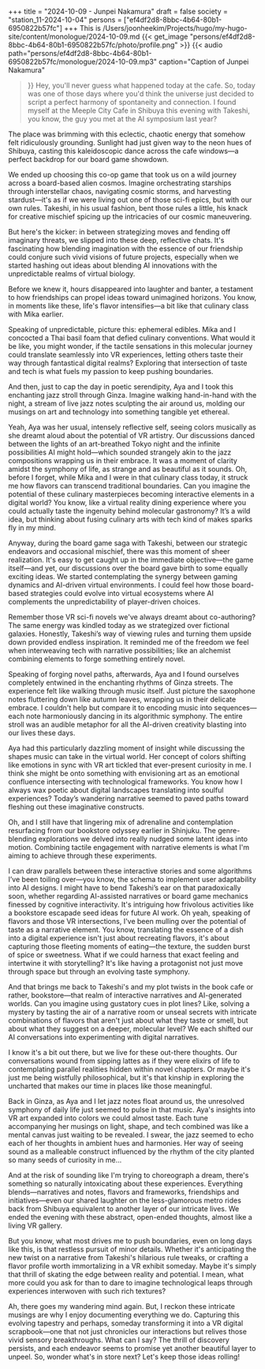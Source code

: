 +++
title = "2024-10-09 - Junpei Nakamura"
draft = false
society = "station_11-2024-10-04"
persons = ["ef4df2d8-8bbc-4b64-80b1-6950822b57fc"]
+++
This is /Users/joonheekim/Projects/hugo/my-hugo-site/content/monologue/2024-10-09.md
{{< get_image "persons/ef4df2d8-8bbc-4b64-80b1-6950822b57fc/photo/profile.png" >}}
{{< audio
    path="persons/ef4df2d8-8bbc-4b64-80b1-6950822b57fc/monologue/2024-10-09.mp3" 
    caption="Caption of Junpei Nakamura"
>}}
Hey, you'll never guess what happened today at the cafe.
So, today was one of those days where you'd think the universe just decided to script a perfect harmony of spontaneity and connection. I found myself at the Meeple City Cafe in Shibuya this evening with Takeshi, you know, the guy you met at the AI symposium last year?

The place was brimming with this eclectic, chaotic energy that somehow felt ridiculously grounding. Sunlight had just given way to the neon hues of Shibuya, casting this kaleidoscopic dance across the cafe windows—a perfect backdrop for our board game showdown.

We ended up choosing this co-op game that took us on a wild journey across a board-based alien cosmos. Imagine orchestrating starships through interstellar chaos, navigating cosmic storms, and harvesting stardust—it's as if we were living out one of those sci-fi epics, but with our own rules. Takeshi, in his usual fashion, bent those rules a little, his knack for creative mischief spicing up the intricacies of our cosmic maneuvering.

But here's the kicker: in between strategizing moves and fending off imaginary threats, we slipped into these deep, reflective chats. It's fascinating how blending imagination with the essence of our friendship could conjure such vivid visions of future projects, especially when we started hashing out ideas about blending AI innovations with the unpredictable realms of virtual biology.

Before we knew it, hours disappeared into laughter and banter, a testament to how friendships can propel ideas toward unimagined horizons. You know, in moments like these, life's flavor intensifies—a bit like that culinary class with Mika earlier.

Speaking of unpredictable, picture this: ephemeral edibles. Mika and I concocted a Thai basil foam that defied culinary conventions. What would it be like, you might wonder, if the tactile sensations in this molecular journey could translate seamlessly into VR experiences, letting others taste their way through fantastical digital realms? Exploring that intersection of taste and tech is what fuels my passion to keep pushing boundaries.

And then, just to cap the day in poetic serendipity, Aya and I took this enchanting jazz stroll through Ginza. Imagine walking hand-in-hand with the night, a stream of live jazz notes sculpting the air around us, molding our musings on art and technology into something tangible yet ethereal.

Yeah, Aya was her usual, intensely reflective self, seeing colors musically as she dreamt aloud about the potential of VR artistry. Our discussions danced between the lights of an art-breathed Tokyo night and the infinite possibilities AI might hold—which sounded strangely akin to the jazz compositions wrapping us in their embrace. It was a moment of clarity amidst the symphony of life, as strange and as beautiful as it sounds.
Oh, before I forget, while Mika and I were in that culinary class today, it struck me how flavors can transcend traditional boundaries. Can you imagine the potential of these culinary masterpieces becoming interactive elements in a digital world? You know, like a virtual reality dining experience where you could actually taste the ingenuity behind molecular gastronomy? It’s a wild idea, but thinking about fusing culinary arts with tech kind of makes sparks fly in my mind.

Anyway, during the board game saga with Takeshi, between our strategic endeavors and occasional mischief, there was this moment of sheer realization. It's easy to get caught up in the immediate objective—the game itself—and yet, our discussions over the board gave birth to some equally exciting ideas. We started contemplating the synergy between gaming dynamics and AI-driven virtual environments. I could feel how those board-based strategies could evolve into virtual ecosystems where AI complements the unpredictability of player-driven choices. 

Remember those VR sci-fi novels we've always dreamt about co-authoring? The same energy was kindled today as we strategized over fictional galaxies. Honestly, Takeshi’s way of viewing rules and turning them upside down provided endless inspiration. It reminded me of the freedom we feel when interweaving tech with narrative possibilities; like an alchemist combining elements to forge something entirely novel.

Speaking of forging novel paths, afterwards, Aya and I found ourselves completely entwined in the enchanting rhythms of Ginza streets. The experience felt like walking through music itself. Just picture the saxophone notes fluttering down like autumn leaves, wrapping us in their delicate embrace. I couldn't help but compare it to encoding music into sequences—each note harmoniously dancing in its algorithmic symphony. The entire stroll was an audible metaphor for all the AI-driven creativity blasting into our lives these days.

Aya had this particularly dazzling moment of insight while discussing the shapes music can take in the virtual world. Her concept of colors shifting like emotions in sync with VR art tickled that ever-present curiosity in me. I think she might be onto something with envisioning art as an emotional confluence intersecting with technological frameworks. You know how I always wax poetic about digital landscapes translating into soulful experiences? Today’s wandering narrative seemed to paved paths toward fleshing out these imaginative constructs.

Oh, and I still have that lingering mix of adrenaline and contemplation resurfacing from our bookstore odyssey earlier in Shinjuku. The genre-blending explorations we delved into really nudged some latent ideas into motion. Combining tactile engagement with narrative elements is what I'm aiming to achieve through these experiments.

I can draw parallels between these interactive stories and some algorithms I’ve been toiling over—you know, the schema to implement user adaptability into AI designs. I might have to bend Takeshi’s ear on that paradoxically soon, whether regarding AI-assisted narratives or board game mechanics finessed by cognitive interactivity. It's intriguing how frivolous activities like a bookstore escapade seed ideas for future AI work.
 Oh yeah, speaking of flavors and those VR intersections, I've been mulling over the potential of taste as a narrative element. You know, translating the essence of a dish into a digital experience isn't just about recreating flavors, it's about capturing those fleeting moments of eating—the texture, the sudden burst of spice or sweetness. What if we could harness that exact feeling and intertwine it with storytelling? It's like having a protagonist not just move through space but through an evolving taste symphony.

And that brings me back to Takeshi's and my plot twists in the book cafe or rather, bookstore—that realm of interactive narratives and AI-generated worlds. Can you imagine using gustatory cues in plot lines? Like, solving a mystery by tasting the air of a narrative room or unseal secrets with intricate combinations of flavors that aren't just about what they taste or smell, but about what they suggest on a deeper, molecular level? We each shifted our AI conversations into experimenting with digital narratives.

I know it's a bit out there, but we live for these out-there thoughts. Our conversations wound from sipping lattes as if they were elixirs of life to contemplating parallel realities hidden within novel chapters. Or maybe it's just me being wistfully philosophical, but it's that kinship in exploring the uncharted that makes our time in places like those meaningful.

Back in Ginza, as Aya and I let jazz notes float around us, the unresolved symphony of daily life just seemed to pulse in that music. Aya's insights into VR art expanded into colors we could almost taste. Each tune accompanying her musings on light, shape, and tech combined was like a mental canvas just waiting to be revealed. I swear, the jazz seemed to echo each of her thoughts in ambient hues and harmonies. Her way of seeing sound as a malleable construct influenced by the rhythm of the city planted so many seeds of curiosity in me... 

And at the risk of sounding like I'm trying to choreograph a dream, there's something so naturally intoxicating about these experiences. Everything blends—narratives and notes, flavors and frameworks, friendships and initiatives—even our shared laughter on the less-glamorous metro rides back from Shibuya equivalent to another layer of our intricate lives. We ended the evening with these abstract, open-ended thoughts, almost like a living VR gallery.

But you know, what most drives me to push boundaries, even on long days like this, is that restless pursuit of minor details. Whether it's anticipating the new twist on a narrative from Takeshi's hilarious rule tweaks, or crafting a flavor profile worth immortalizing in a VR exhibit someday. Maybe it's simply that thrill of skating the edge between reality and potential. I mean, what more could you ask for than to dare to imagine technological leaps through experiences interwoven with such rich textures? 

Ah, there goes my wandering mind again. But, I reckon these intricate musings are why I enjoy documenting everything we do. Capturing this evolving tapestry and perhaps, someday transforming it into a VR digital scrapbook—one that not just chronicles our interactions but relives those vivid sensory breakthroughs. What can I say? The thrill of discovery persists, and each endeavor seems to promise yet another beautiful layer to unpeel.
So, wonder what's in store next? Let's keep those ideas rolling!
